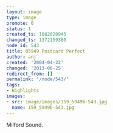 ```yaml
---
layout: image
type: image
promote: 0
status: 1
created_ts: 1082620945
changed_ts: 1372159380
node_id: 543
title: 05949 Postcard Perfect
author: anj
created: '2004-04-22'
changed: '2013-06-25'
redirect_from: []
permalink: "/node/543/"
tags:
- Highlights
images:
- src: image/images/159_5949b-543.jpg
  name: 159_5949b-543.jpg
---
```

Milford Sound.
